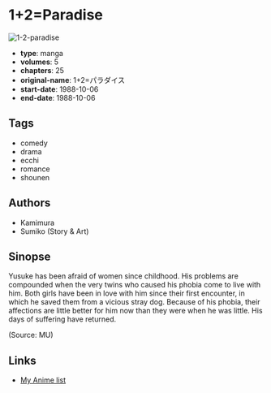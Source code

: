 # 1+2=Paradise

![1-2-paradise](https://cdn.myanimelist.net/images/manga/1/101309.jpg)

-   **type**: manga
-   **volumes**: 5
-   **chapters**: 25
-   **original-name**: 1+2=パラダイス
-   **start-date**: 1988-10-06
-   **end-date**: 1988-10-06

## Tags

-   comedy
-   drama
-   ecchi
-   romance
-   shounen

## Authors

-   Kamimura
-   Sumiko (Story & Art)

## Sinopse

Yusuke has been afraid of women since childhood. His problems are compounded when the very twins who caused his phobia come to live with him. Both girls have been in love with him since their first encounter, in which he saved them from a vicious stray dog. Because of his phobia, their affections are little better for him now than they were when he was little. His days of suffering have returned.

(Source: MU)

## Links

-   [My Anime list](https://myanimelist.net/manga/58137/1_2_Paradise)
